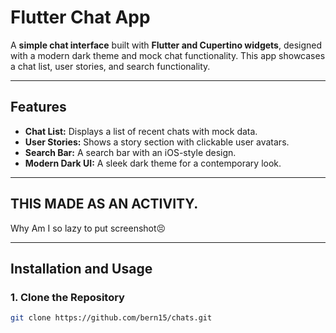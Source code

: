 # Flutter Chat App

A **simple chat interface** built with **Flutter and Cupertino widgets**, designed with a modern dark theme and mock chat functionality. This app showcases a chat list, user stories, and search functionality.

---

## Features

- **Chat List:** Displays a list of recent chats with mock data.
- **User Stories:** Shows a story section with clickable user avatars.
- **Search Bar:** A search bar with an iOS-style design.
- **Modern Dark UI:** A sleek dark theme for a contemporary look.

---

## THIS MADE AS AN ACTIVITY.
Why Am I so lazy to put screenshot😣

---

## Installation and Usage

### 1. Clone the Repository
   ```bash
   git clone https://github.com/bern15/chats.git
